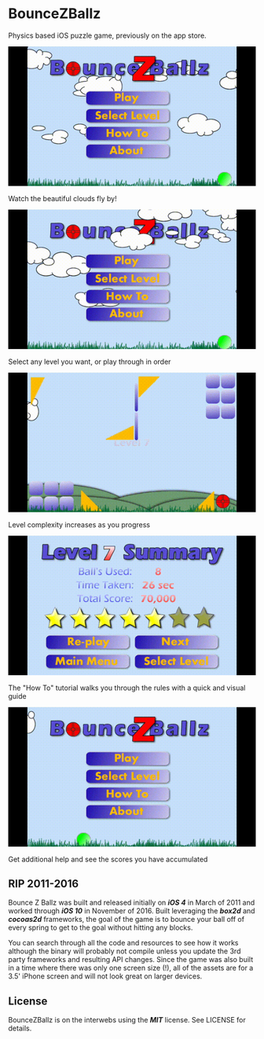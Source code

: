 # BounceZBallz
Physics based iOS puzzle game, previously on the app store.

![](https://github.com/stevewight/BounceZBallz/blob/master/images/bzb_1.gif)

Watch the beautiful clouds fly by!

![](https://github.com/stevewight/BounceZBallz/blob/master/images/bzb_2.gif)

Select any level you want, or play through in order

![](https://github.com/stevewight/BounceZBallz/blob/master/images/bzb_3.gif)

Level complexity increases as you progress

![](https://github.com/stevewight/BounceZBallz/blob/master/images/bzb_4.gif)

The "How To" tutorial walks you through the rules with a quick and visual guide

![](https://github.com/stevewight/BounceZBallz/blob/master/images/bzb_5.gif)

Get additional help and see the scores you have accumulated

## RIP 2011-2016

  Bounce Z Ballz was built and released initially on **_iOS 4_** in March of 2011 and worked through **_iOS 10_** in November of 2016.  Built leveraging the **_box2d_** and **_cocoas2d_** frameworks, the goal of the game is to bounce your ball off of every spring to get to the goal without hitting any blocks.

  You can search through all the code and resources to see how it works although the binary will probably not compile unless you update the 3rd party frameworks and resulting API changes.  Since the game was also built in a time where there was only one screen size (!), all of the assets are for a 3.5' iPhone screen and will not look great on larger devices.

## License

BounceZBallz is on the interwebs using the ***MIT*** license. See LICENSE for details.
